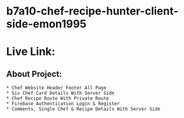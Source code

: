 # b7a10-chef-recipe-hunter-client-side-emon1995

# Live Link:

## About Project:

    * Chef Website Header Footer All Page
    * Six Chef Card Details With Server Side
    * Chef Recipe Route With Private Route
    * Firebase Authentication Login & Register
    * Comments, Single Chef & Recipe Details With Server Side
